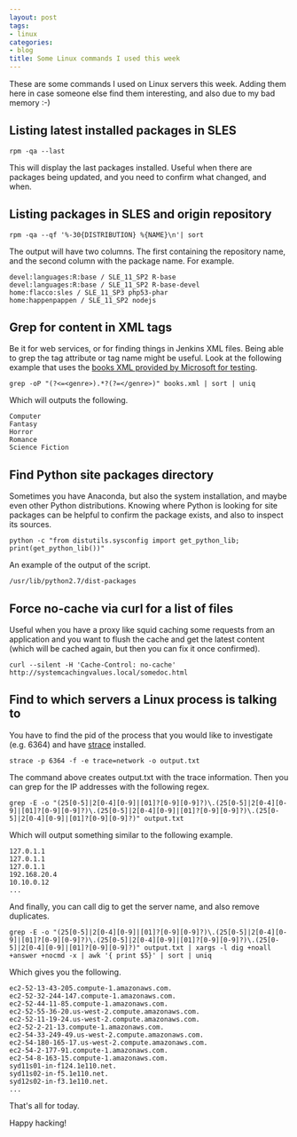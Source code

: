 ```yaml
---
layout: post
tags:
- linux
categories:
- blog
title: Some Linux commands I used this week
---
```


These are some commands I used on Linux servers this week. Adding them here in case someone else
find them interesting, and also due to my bad memory :-)

## Listing latest installed packages in SLES

```shell
rpm -qa --last
```

This will display the last packages installed. Useful when there are packages being updated, and you
need to confirm what changed, and when.

## Listing packages in SLES and origin repository

```shell
rpm -qa --qf '%-30{DISTRIBUTION} %{NAME}\n'| sort
```

The output will have two columns. The first containing the repository name, and the second column with
the package name. For example.

```shell
devel:languages:R:base / SLE_11_SP2 R-base
devel:languages:R:base / SLE_11_SP2 R-base-devel
home:flacco:sles / SLE_11_SP3 php53-phar
home:happenpappen / SLE_11_SP2 nodejs
```

## Grep for content in XML tags

Be it for web services, or for finding things in Jenkins XML files. Being able to grep the tag attribute
or tag name might be useful. Look at the following example that uses the 
[books XML provided by Microsoft for testing](https://msdn.microsoft.com/en-us/library/ms762271%28v=vs.85%29.aspx).

```shell
grep -oP "(?<=<genre>).*?(?=</genre>)" books.xml | sort | uniq
```

Which will outputs the following.

```shell
Computer
Fantasy
Horror
Romance
Science Fiction
```

## Find Python site packages directory

Sometimes you have Anaconda, but also the system installation, and maybe even other Python distributions.
Knowing where Python is looking for site packages can be helpful to confirm the package exists, and also
to inspect its sources.

```shell
python -c "from distutils.sysconfig import get_python_lib; print(get_python_lib())"
```

An example of the output of the script.

```shell
/usr/lib/python2.7/dist-packages
```

## Force no-cache via curl for a list of files

Useful when you have a proxy like squid caching some requests from an application and you
want to flush the cache and get the latest content (which will be cached again, but then
you can fix it once confirmed).

```shell
curl --silent -H 'Cache-Control: no-cache' http://systemcachingvalues.local/somedoc.html
```

## Find to which servers a Linux process is talking to

You have to find the pid of the process that you would like to investigate (e.g. 6364) and have
[strace](http://linux.die.net/man/1/strace) installed.

```shell
strace -p 6364 -f -e trace=network -o output.txt
```

The command above creates output.txt with the trace information. Then you can grep for
the IP addresses with the following regex.

```shell
grep -E -o "(25[0-5]|2[0-4][0-9]|[01]?[0-9][0-9]?)\.(25[0-5]|2[0-4][0-9]|[01]?[0-9][0-9]?)\.(25[0-5]|2[0-4][0-9]|[01]?[0-9][0-9]?)\.(25[0-5]|2[0-4][0-9]|[01]?[0-9][0-9]?)" output.txt
```

Which will output something similar to the following example.

```shell
127.0.1.1
127.0.1.1
127.0.1.1
192.168.20.4
10.10.0.12
...
```

And finally, you can call dig to get the server name, and also remove duplicates.

```shell
grep -E -o "(25[0-5]|2[0-4][0-9]|[01]?[0-9][0-9]?)\.(25[0-5]|2[0-4][0-9]|[01]?[0-9][0-9]?)\.(25[0-5]|2[0-4][0-9]|[01]?[0-9][0-9]?)\.(25[0-5]|2[0-4][0-9]|[01]?[0-9][0-9]?)" output.txt | xargs -l dig +noall +answer +nocmd -x | awk '{ print $5}' | sort | uniq
```

Which gives you the following.

```shell
ec2-52-13-43-205.compute-1.amazonaws.com.
ec2-52-32-244-147.compute-1.amazonaws.com.
ec2-52-44-11-85.compute-1.amazonaws.com.
ec2-52-55-36-20.us-west-2.compute.amazonaws.com.
ec2-52-11-19-24.us-west-2.compute.amazonaws.com.
ec2-52-2-21-13.compute-1.amazonaws.com.
ec2-54-33-249-49.us-west-2.compute.amazonaws.com.
ec2-54-180-165-17.us-west-2.compute.amazonaws.com.
ec2-54-2-177-91.compute-1.amazonaws.com.
ec2-54-8-163-15.compute-1.amazonaws.com.
syd11s01-in-f124.1e110.net.
syd11s02-in-f5.1e110.net.
syd12s02-in-f3.1e110.net.
...
```

That's all for today.

Happy hacking!
